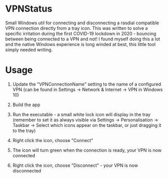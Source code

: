 # VPNStatus
 Small Windows util for connecting and disconnecting a rasdial compatible VPN connection directly from a tray icon.
 This was written to solve a specific irritation during the first COVID-19 lockdown in 2020 - bouncing between being connected to a VPN and not!
 I found myself doing this a lot and the native Windows experience is long winded at best, this little tool simply needed writing.


# Usage

1. Update the "VPNConnectionName" setting to the name of a configured VPN (can be found in Settings -> Network & Internet -> VPN in Windows 10)

2. Build the app

3. Run the executable - a small white lock icon will display in the tray (remember to set it as always visible via Settings -> Personalisation -> Taskbar -> Select which icons appear on the taskbar, or just dragging it to the tray)

4. Right click the icon, choose "Connect"

5. The icon will turn green when the connection is ready, your VPN is now connected

6. Right click the icon, choose "Disconnect" - your VPN is now disconnected

